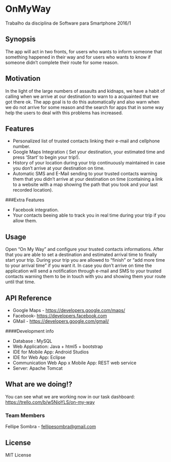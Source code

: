 # OnMyWay
Trabalho da disciplina de Software para Smartphone 2016/1

## Synopsis

The app will act in two fronts, for users who wants to inform someone that something happened in their way and for users who wants to know if someone didn’t complete their route for some reason.

## Motivation

In the light of the large numbers of assaults and kidnaps, we have a habit of calling when we arrive at our destination to warn to a acquainted that we got there ok. The app goal is to do this automatically and also warn when we do not arrive for some reason and the search for apps that in some way help the users to deal with this problems has increased.

## Features

* Personalized list of trusted contacts linking their e-mail and cellphone number.
* Google Maps Integration ( Set your destination, your estimated time and press ‘Start’ to begin your trip!).
* History of your location during your trip continuously maintained in case you don’t arrive at your destination on time.
* Automatic SMS and E-Mail sending to your trusted contacts warning them that you didn’t arrive at your destination on time (containing a link to a website with a map showing the path that you took and your last recorded location).

###Extra Features

* Facebook integration.
* Your contacts beeing able to track you in real time during your trip if you allow them.

## Usage

Open “On My Way” and configure your trusted contacts informations. After that you are able to set a destination and estimated arrival time to finally start your trip. During your trip you are allowed to “finish” or “add more time to your arrival time” if you want it. In case you don’t arrive on time the application will send a notification through e-mail and SMS to your trusted contacts warning them to be in touch with you and showing them your route until that time. 

## API Reference

* Google Maps - https://developers.google.com/maps/
* Facebook- https://developers.facebook.com
* GMail - https://developers.google.com/gmail/

####Development info
* Database : MySQL
* Web Application: Java + html5 + bootstrap
* IDE for Mobile App: Android Studios
* IDE for Web App: Eclipse
* Communication Web App x Mobile App: REST web service
* Server: Apache Tomcat

## What are we doing!?

You can see what we are working now in our task dashboard: https://trello.com/b/w5NioYLS/on-my-way 

### Team Members
Fellipe Sombra - fellipesombra@gmail.com

## License

MIT License
